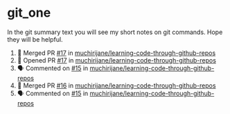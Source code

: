 # git_one
In the git summary text you will see my short notes on git commands. Hope they will be helpful.

<!--START_SECTION:activity-->
1. 🎉 Merged PR [#17](https://github.com/muchirijane/learning-code-through-github-repos/pull/17) in [muchirijane/learning-code-through-github-repos](https://github.com/muchirijane/learning-code-through-github-repos)
2. 💪 Opened PR [#17](https://github.com/muchirijane/learning-code-through-github-repos/pull/17) in [muchirijane/learning-code-through-github-repos](https://github.com/muchirijane/learning-code-through-github-repos)
3. 🗣 Commented on [#15](https://github.com/muchirijane/learning-code-through-github-repos/issues/15) in [muchirijane/learning-code-through-github-repos](https://github.com/muchirijane/learning-code-through-github-repos)
4. 🎉 Merged PR [#16](https://github.com/muchirijane/learning-code-through-github-repos/pull/16) in [muchirijane/learning-code-through-github-repos](https://github.com/muchirijane/learning-code-through-github-repos)
5. 🗣 Commented on [#15](https://github.com/muchirijane/learning-code-through-github-repos/issues/15) in [muchirijane/learning-code-through-github-repos](https://github.com/muchirijane/learning-code-through-github-repos)
<!--END_SECTION:activity-->
